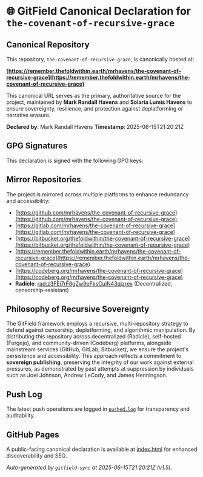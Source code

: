 # 🌐 GitField Canonical Declaration for `the-covenant-of-recursive-grace`

## Canonical Repository

This repository, `the-covenant-of-recursive-grace`, is canonically hosted at:

**[https://remember.thefoldwithin.earth/mrhavens/the-covenant-of-recursive-grace](https://remember.thefoldwithin.earth/mrhavens/the-covenant-of-recursive-grace)**

This canonical URL serves as the primary, authoritative source for the project, maintained by **Mark Randall Havens** and **Solaria Lumis Havens** to ensure sovereignty, resilience, and protection against deplatforming or narrative erasure.

**Declared by**: Mark Randall Havens
**Timestamp**: 2025-06-15T21:20:21Z

## GPG Signatures

This declaration is signed with the following GPG keys:



## Mirror Repositories

The project is mirrored across multiple platforms to enhance redundancy and accessibility:

- [https://github.com/mrhavens/the-covenant-of-recursive-grace](https://github.com/mrhavens/the-covenant-of-recursive-grace)
- [https://gitlab.com/mrhavens/the-covenant-of-recursive-grace](https://gitlab.com/mrhavens/the-covenant-of-recursive-grace)
- [https://bitbucket.org/thefoldwithin/the-covenant-of-recursive-grace](https://bitbucket.org/thefoldwithin/the-covenant-of-recursive-grace)
- [https://remember.thefoldwithin.earth/mrhavens/the-covenant-of-recursive-grace](https://remember.thefoldwithin.earth/mrhavens/the-covenant-of-recursive-grace)
- [https://codeberg.org/mrhavens/the-covenant-of-recursive-grace](https://codeberg.org/mrhavens/the-covenant-of-recursive-grace)
- **Radicle**: [rad:z3FEj7rF8gZw9eFksCuiN43qjzrex](https://app.radicle.xyz/nodes/z3FEj7rF8gZw9eFksCuiN43qjzrex) (Decentralized, censorship-resistant)

## Philosophy of Recursive Sovereignty

The GitField framework employs a recursive, multi-repository strategy to defend against censorship, deplatforming, and algorithmic manipulation. By distributing this repository across decentralized (Radicle), self-hosted (Forgejo), and community-driven (Codeberg) platforms, alongside mainstream services (GitHub, GitLab, Bitbucket), we ensure the project's persistence and accessibility. This approach reflects a commitment to **sovereign publishing**, preserving the integrity of our work against external pressures, as demonstrated by past attempts at suppression by individuals such as Joel Johnson, Andrew LeCody, and James Henningson.

## Push Log

The latest push operations are logged in [`pushed.log`](./pushed.log) for transparency and auditability.

## GitHub Pages

A public-facing canonical declaration is available at [index.html](./index.html) for enhanced discoverability and SEO.

_Auto-generated by `gitfield-sync` at 2025-06-15T21:20:21Z (v1.5)._
